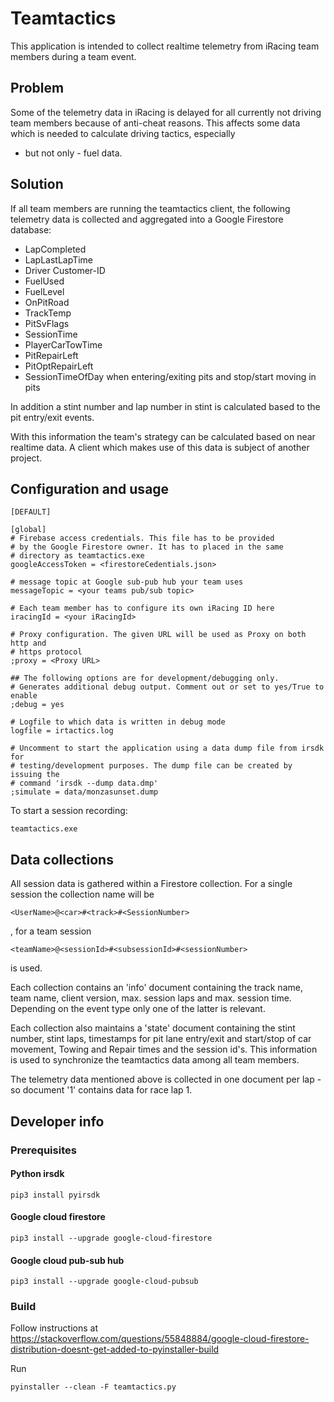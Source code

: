 # Teamtactics

This application is intended to collect realtime telemetry from iRacing team
members during a team event.

## Problem

Some of the telemetry data in iRacing is delayed for all currently not driving
team members because of anti-cheat reasons.
This affects some data which is needed to calculate driving tactics, especially
- but not only - fuel data.

## Solution

If all team members are running the teamtactics client, the following telemetry
data is collected and aggregated into a Google Firestore database:

* LapCompleted
* LapLastLapTime
* Driver Customer-ID
* FuelUsed
* FuelLevel
* OnPitRoad
* TrackTemp
* PitSvFlags
* SessionTime
* PlayerCarTowTime
* PitRepairLeft
* PitOptRepairLeft
* SessionTimeOfDay when entering/exiting pits and stop/start moving in pits

In addition a stint number and lap number in stint is calculated based to the
pit entry/exit events.

With this information the team's strategy can be calculated based on near realtime data.
A client which makes use of this data is subject of another project.

## Configuration and usage

	[DEFAULT]
	
	[global]
	# Firebase access credentials. This file has to be provided
	# by the Google Firestore owner. It has to placed in the same
	# directory as teamtactics.exe
	googleAccessToken = <firestoreCedentials.json>

	# message topic at Google sub-pub hub your team uses
	messageTopic = <your teams pub/sub topic>

	# Each team member has to configure its own iRacing ID here
	iracingId = <your iRacingId>
	
	# Proxy configuration. The given URL will be used as Proxy on both http and 
	# https protocol
	;proxy = <Proxy URL>

	## The following options are for development/debugging only. 
	# Generates additional debug output. Comment out or set to yes/True to enable
	;debug = yes

	# Logfile to which data is written in debug mode 
	logfile = irtactics.log

	# Uncomment to start the application using a data dump file from irsdk for 
	# testing/development purposes. The dump file can be created by issuing the 
	# command 'irsdk --dump data.dmp'
	;simulate = data/monzasunset.dump

To start a session recording:

	teamtactics.exe
	
## Data collections

All session data is gathered within a Firestore collection. For a single session the
collection name will be

	<UserName>@<car>#<track>#<SessionNumber>
	
, for a team session

	<teamName>@<sessionId>#<subsessionId>#<sessionNumber>
	
is used.

Each collection contains an 'info' document containing the track name, team name,
client version, max. session laps and max. session time. Depending on the event 
type only one of the latter is relevant.

Each collection also maintains a 'state' document containing the stint number,
stint laps, timestamps for pit lane entry/exit and start/stop of car movement,
Towing and Repair times and the session id's. This information is used to 
synchronize the teamtactics data among all team members.

The telemetry data mentioned above is collected in one document per lap - so document
'1' contains data for race lap 1.


## Developer info
### Prerequisites
#### Python irsdk

	pip3 install pyirsdk

#### Google cloud firestore

	pip3 install --upgrade google-cloud-firestore

#### Google cloud pub-sub hub

	pip3 install --upgrade google-cloud-pubsub

### Build



Follow instructions at 
https://stackoverflow.com/questions/55848884/google-cloud-firestore-distribution-doesnt-get-added-to-pyinstaller-build

Run

    pyinstaller --clean -F teamtactics.py
